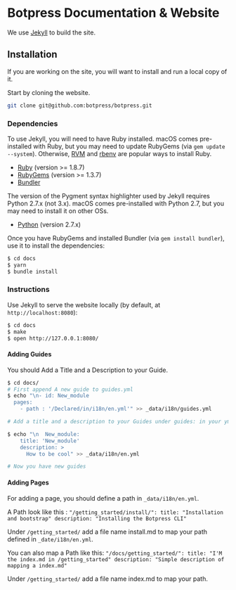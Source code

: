 # Botpress Documentation & Website

We use [Jekyll](http://jekyllrb.com/) to build the site.

## Installation

If you are working on the site, you will want to install and run a local copy
of it.

Start by cloning the website.

```sh
git clone git@github.com:botpress/botpress.git
```

### Dependencies

To use Jekyll, you will need to have Ruby installed. macOS comes
pre-installed with Ruby, but you may need to update RubyGems (via
`gem update --system`). Otherwise, [RVM](https://rvm.io/) and
[rbenv](https://github.com/sstephenson/rbenv) are popular ways to install Ruby.

- [Ruby](http://www.ruby-lang.org/) (version >= 1.8.7)
- [RubyGems](http://rubygems.org/) (version >= 1.3.7)
- [Bundler](http://bundler.io/)

The version of the Pygment syntax highlighter used by Jekyll requires Python
2.7.x (not 3.x). macOS comes pre-installed with Python 2.7, but you may need to
install it on other OSs.

- [Python](https://www.python.org) (version 2.7.x)

Once you have RubyGems and installed Bundler (via `gem install bundler`), use
it to install the dependencies:

```sh
$ cd docs
$ yarn
$ bundle install
```

### Instructions

Use Jekyll to serve the website locally (by default, at
`http://localhost:8080`):

```sh
$ cd docs
$ make
$ open http://127.0.0.1:8080/
```

#### Adding Guides

You should Add a Title and a Description to your Guide.

```sh
$ cd docs/
# First append A new guide to guides.yml
$ echo "\n- id: New_module
  pages:
    - path : '/Declared/in/i18n/en.yml'" >> _data/i18n/guides.yml

# Add a title and a description to your Guides under guides: in your yml

$ echo "\n  New_module:
    title: 'New_module'
    description: >
      How to be cool" >> _data/i18n/en.yml

# Now you have new guides
```

#### Adding Pages

For adding a page, you should define a path in `_data/i18n/en.yml`.

A Path look like this :
`"/getting_started/install/":
  title: "Installation and bootstrap"
  description: "Installing the Botpress CLI"`

Under `/getting_started/` add a file name install.md to map your path defined in `_date/i18n/en.yml`.

You can also map a Path like this:
`"/docs/getting_started/":
  title: "I'M the index.md in /getting_started"
  description: "Simple description of mapping a index.md"`


Under `/getting_started/` add a file name index.md to map your path.
